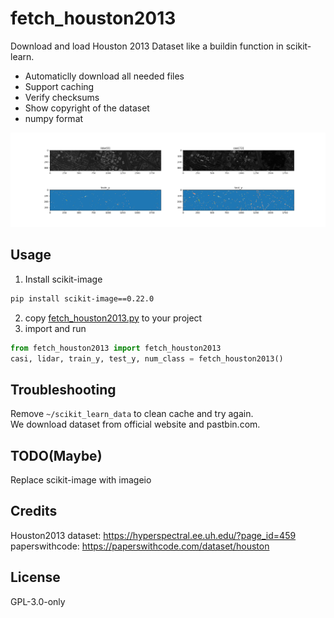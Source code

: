 # fetch_houston2013
Download and load Houston 2013 Dataset like a buildin function in scikit-learn.

- Automaticlly download all needed files
- Support caching
- Verify checksums
- Show copyright of the dataset
- numpy format

![screenshot](screenshot.png)

## Usage
1. Install scikit-image
```bash
pip install scikit-image==0.22.0
```
2. copy [fetch_houston2013.py](fetch_houston2013/fetch_houston2013.py) to your project
3. import and run
```python
from fetch_houston2013 import fetch_houston2013
casi, lidar, train_y, test_y, num_class = fetch_houston2013()
```

## Troubleshooting
Remove `~/scikit_learn_data` to clean cache and try again.  
We download dataset from official website and pastbin.com.  

## TODO(Maybe)
Replace scikit-image with imageio

## Credits
Houston2013 dataset: https://hyperspectral.ee.uh.edu/?page_id=459
paperswithcode: https://paperswithcode.com/dataset/houston

## License
GPL-3.0-only